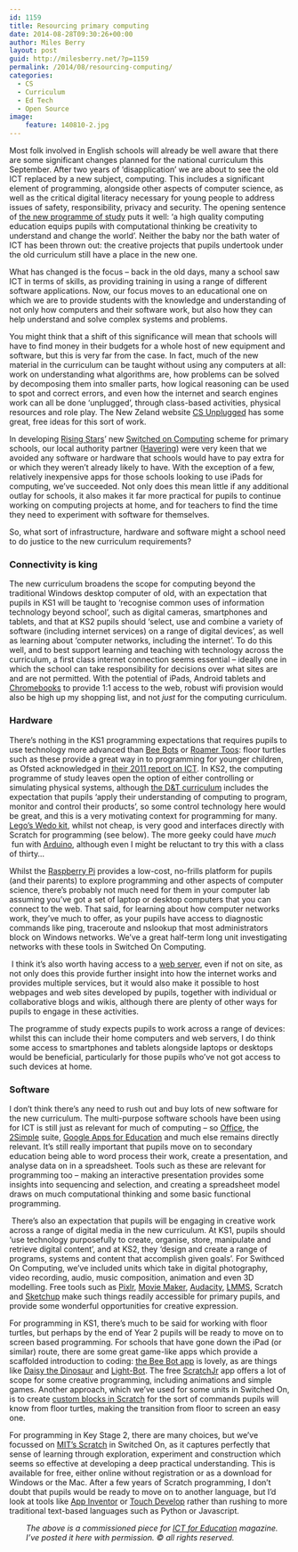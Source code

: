 ```yaml
---
id: 1159
title: Resourcing primary computing
date: 2014-08-28T09:30:26+00:00
author: Miles Berry
layout: post
guid: http://milesberry.net/?p=1159
permalink: /2014/08/resourcing-computing/
categories:
  - CS
  - Curriculum
  - Ed Tech
  - Open Source
image:
    feature: 140810-2.jpg
---
```

<p>
  Most folk involved in English schools will already be well aware that there are some significant changes planned for the national curriculum this September. After two years of &#8216;disapplication&#8217; we are about to see the old ICT replaced by a new subject, computing. This includes a significant element of programming, alongside other aspects of computer science, as well as the critical digital literacy necessary for young people to address issues of safety, responsibility, privacy and security. The opening sentence of <a href="https://www.gov.uk/government/publications/national-curriculum-in-england-computing-programmes-of-study/national-curriculum-in-england-computing-programmes-of-study">the new programme of study</a> puts it well: &#8216;a high quality computing education equips pupils with computational thinking be creativity to understand and change the world&#8217;. Neither the baby nor the bath water of ICT has been thrown out: the creative projects that pupils undertook under the old curriculum still have a place in the new one.
</p>

<p>
  What has changed is the focus &#8211; back in the old days, many a school saw ICT in terms of skills, as providing training in using a range of different software applications. Now, our focus moves to an educational one on which we are to provide students with the knowledge and understanding of not only how computers and their software work, but also how they can help understand and solve complex systems and problems.
</p>

<p>
  You might think that a shift of this significance will mean that schools will have to find money in their budgets for a whole host of new equipment and software, but this is very far from the case. In fact, much of the new material in the curriculum can be taught without using any computers at all: work on understanding what algorithms are, how problems can be solved by decomposing them into smaller parts, how logical reasoning can be used to spot and correct errors, and even how the internet and search engines work can all be done ‘unplugged’, through class-based activities, physical resources and role play. The New Zeland website <a href="http://csunplugged.org/">CS Unplugged</a> has some great, free ideas for this sort of work.
</p>

<p>
  In developing <a href="http://www.risingstars-uk.com/">Rising Stars</a>’ new <a href="http://www.switchedoncomputing.co.uk/">Switched on Computing</a> scheme for primary schools, our local authority partner (<a href="http://www.havering-sis.org/en_GB/index">Havering</a>) were very keen that we avoided any software or hardware that schools would have to pay extra for or which they weren&#8217;t already likely to have. With the exception of a few, relatively inexpensive apps for those schools looking to use iPads for computing, we&#8217;ve succeeded. Not only does this mean little if any additional outlay for schools, it also makes it far more practical for pupils to continue working on computing projects at home, and for teachers to find the time they need to experiment with software for themselves.
</p>

<p>
  So, what sort of infrastructure, hardware and software might a school need to do justice to the new curriculum requirements?
</p>

### Connectivity is king 

<p>
  The new curriculum broadens the scope for computing beyond the traditional Windows desktop computer of old, with an expectation that pupils in KS1 will be taught to ‘recognise common uses of information technology beyond school’, such as digital cameras, smartphones and tablets, and that at KS2 pupils should ‘select, use and combine a variety of software (including internet services) on a range of digital devices’, as well as learning about ‘computer networks, including the internet’. To do this well, and to best support learning and teaching with technology across the curriculum, a first class internet connection seems essential &#8211; ideally one in which the school can take responsibility for decisions over what sites are and are not permitted. With the potential of iPads, Android tablets and <a href="http://www.google.co.uk/intl/en_uk/chrome/devices/">Chromebooks</a> to provide 1:1 access to the web, robust wifi provision would also be high up my shopping list, and not <i>just</i> for the computing curriculum.
</p>

### Hardware 

<p>
  There’s nothing in the KS1 programming expectations that requires pupils to use technology more advanced than <a href="http://www.tts-group.co.uk/shops/tts/Products/PD1723538/Bee-Bot-Floor-Robot/">Bee Bots</a> or <a href="http://www.valiant-technology.com/us/pages/roamertoohome.php">Roamer Toos</a>: floor turtles such as these provide a great way in to programming for younger children, as Ofsted acknowledged in <a href="http://www.ofsted.gov.uk/resources/ict-schools-2008-11">their 2011 report on ICT</a>. In KS2, the computing programme of study leaves open the option of either controlling or simulating physical systems, although <a href="https://www.gov.uk/government/publications/national-curriculum-in-england-design-and-technology-programmes-of-study/national-curriculum-in-england-design-and-technology-programmes-of-study">the D&T curriculum</a> includes the expectation that pupils ‘apply their understanding of computing to program, monitor and control their products’, so some control technology here would be great, and this is a very motivating context for programming for many. <a href="http://education.lego.com/en-gb/preschool-and-school/lower-primary/7plus-education-wedo">Lego’s Wedo kit</a>, whilst not cheap, is very good and interfaces directly with Scratch for programming (see below). The more geeky could have <i>much </i> fun with <a href="http://arduino.cc/">Arduino</a>, although even I might be reluctant to try this with a class of thirty…
</p>

<p>
  Whilst the <a href="http://www.raspberrypi.org/">Raspberry Pi</a> provides a low-cost, no-frills platform for pupils (and their parents) to explore programming and other aspects of computer science, there’s probably not much need for them in your computer lab assuming you’ve got a set of laptop or desktop computers that you can connect to the web. That said, for learning about how computer networks work, they’ve much to offer, as your pupils have access to diagnostic commands like ping, traceroute and nslookup that most administrators block on Windows networks. We’ve a great half-term long unit investigating networks with these tools in Switched On Computing.
</p>

<p>
   I think it’s also worth having access to a <a href="http://arstechnica.com/gadgets/2012/11/how-to-set-up-a-safe-and-secure-web-server/">web server</a>, even if not on site, as not only does this provide further insight into how the internet works and provides multiple services, but it would also make it possible to host webpages and web sites developed by pupils, together with individual or collaborative blogs and wikis, although there are plenty of other ways for pupils to engage in these activities.
</p>

<p>
  The programme of study expects pupils to work across a range of devices: whilst this can include their home computers and web servers, I do think some access to smartphones and tablets alongside laptops or desktops would be beneficial, particularly for those pupils who’ve not got access to such devices at home.
</p>

### Software

<p>
  I don’t think there’s any need to rush out and buy lots of new software for the new curriculum. The multi-purpose software schools have been using for ICT is still just as relevant for much of computing &#8211; so <a href="http://office.microsoft.com/en-gb/">Office</a>, the <a href="https://www.2simple.com/">2Simple</a> suite, <a href="http://www.google.co.uk/enterprise/apps/education/">Google Apps for Education</a> and much else remains directly relevant. It’s still really important that pupils move on to secondary education being able to word process their work, create a presentation, and analyse data on in a spreadsheet. Tools such as these are relevant for programming too &#8211; making an interactive presentation provides some insights into sequencing and selection, and creating a spreadsheet model draws on much computational thinking and some basic functional programming.
</p>

<p>
   There’s also an expectation that pupils will be engaging in creative work across a range of digital media in the new curriculum. At KS1, pupils should ‘use technology purposefully to create, organise, store, manipulate and retrieve digital content’, and at KS2, they ‘design and create a range of programs, systems and content that accomplish given goals’. For Swithced On Computing, we’ve included units which take in digital photography, video recording, audio, music composition, animation and even 3D modelling. Free tools such as <a href="http://pixlr.com/">Pixlr</a>, <a href="http://windows.microsoft.com/en-gb/windows-live/movie-maker">Movie Maker</a>, <a href="http://audacity.sourceforge.net/">Audacity</a>, <a href="http://lmms.sourceforge.net/home.php">LMMS</a>, Scratch and <a href="http://www.sketchup.com/">Sketchup</a> make such things readily accessible for primary pupils, and provide some wonderful opportunities for creative expression.
</p>

<p>
  For programming in KS1, there’s much to be said for working with floor turtles, but perhaps by the end of Year 2 pupils will be ready to move on to screen based programming. For schools that have gone down the iPad (or similar) route, there are some great game-like apps which provide a scaffolded introduction to coding: <a href="https://itunes.apple.com/gb/app/bee-bot/id500131639?mt=8">the Bee Bot app</a> is lovely, as are things like <a href="https://itunes.apple.com/gb/app/daisy-the-dinosaur/id490514278?mt=8">Daisy the Dinosaur</a> and <a href="http://armorgames.com/play/6061/light-bot-20">Light-Bot</a>. The free <a href="https://itunes.apple.com/gb/app/scratchjr/id895485086?mt=8">ScratchJr</a> app offers a lot of scope for some creative programming, including animations and simple games. Another approach, which we’ve used for some units in Switched On, is to create <a href="http://community.computingatschool.org.uk/resources/2260">custom blocks in Scratch</a> for the sort of commands pupils will know from floor turtles, making the transition from floor to screen an easy one.
</p>

<p>
  For programming in Key Stage 2, there are many choices, but we’ve focussed on <a href="http://scratch.mit.edu/">MIT’s Scratch</a> in Switched On, as it captures perfectly that sense of learning through exploration, experiment and construction which seems so effective at developing a deep practical understanding. This is available for free, either online without registration or as a download for Windows or the Mac. After a few years of Scratch programming, I don’t doubt that pupils would be ready to move on to another language, but I’d look at tools like <a href="http://appinventor.mit.edu/explore/">App Inventor</a> or <a href="https://www.touchdevelop.com/">Touch Develop</a> rather than rushing to more traditional text-based languages such as Python or Javascript.
</p>

<p style="padding-left: 30px;">
  <em>The above is a commissioned piece for <a href="http://www.ictforeducation.co.uk/">ICT for Education</a> magazine. I&#8217;ve posted it here with permission. © all rights reserved.</em>
</p>
